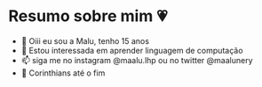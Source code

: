  # Resumo sobre mim 💗
- 👋 Oiii eu sou a Malu, tenho 15 anos 
- 👀 Estou interessada em aprender linguagem de computação  
- 📫 siga me no instagram  @maalu.lhp ou no twitter @maalunery
- 🦅  Corinthians até o fim   
